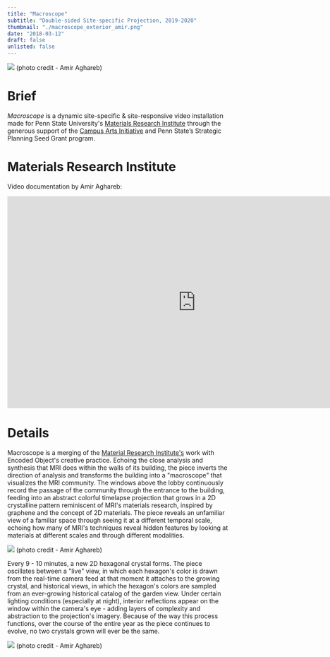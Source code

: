 ```yaml
---
title: "Macroscope"
subtitle: "Double-sided Site-specific Projection, 2019-2020"
thumbnail: "./macroscope_exterior_amir.png"
date: "2018-03-12"
draft: false
unlisted: false
---
```


![](./Macroscope_Exterior_Amir.png)
(photo credit - Amir Aghareb)

# Brief

_Macroscope_ is a dynamic site-specific & site-responsive video installation
made for Penn State University's [Materials Research Institute](https://www.mri.psu.edu/) through the
generous support of the [Campus Arts Initiative](https://campusarts.psu.edu/) and Penn State’s Strategic
Planning Seed Grant program.

# Materials Research Institute

Video documentation by Amir Aghareb:

<iframe width="853" height="480" src="https://www.youtube.com/embed/DGBwmgwAojQ" frameborder="0" allow="accelerometer; autoplay; encrypted-media; gyroscope; picture-in-picture" allowfullscreen></iframe>

# Details

Macroscope is a merging of the [Material Research Institute's](https://www.mri.psu.edu/) work with Encoded Object's creative practice. Echoing the close analysis and synthesis that MRI does within the walls of its building, the piece inverts the direction of analysis and transforms the building into a "macroscope" that visualizes the MRI community. The windows above the lobby continuously record the passage of the community through the entrance to the building, feeding into an abstract colorful timelapse projection that grows in a 2D crystalline pattern reminiscent of MRI's materials research, inspired by graphene and the concept of 2D materials. The piece reveals an unfamiliar view of a familiar space through seeing it at a different temporal scale, echoing how many of MRI's techniques reveal hidden features by looking at materials at different scales and through different modalities.

![](./Macroscope_Interior_Amir.png)
(photo credit - Amir Aghareb)

Every 9 - 10 minutes, a new 2D hexagonal crystal forms. The piece oscillates between a "live" view, in which each hexagon's color is drawn from the real-time camera feed at that moment it attaches to the growing crystal, and historical views, in which the hexagon's colors are sampled from an ever-growing historical catalog of the garden view. Under certain lighting conditions (especially at night), interior reflections appear on the window within the camera's eye - adding layers of complexity and abstraction to the projection's imagery. Because of the way this process functions, over the course of the entire year as the piece continues to evolve, no two crystals grown will ever be the same.

![](./Macroscope_Interior_Growth_Amir.png)
(photo credit - Amir Aghareb)
